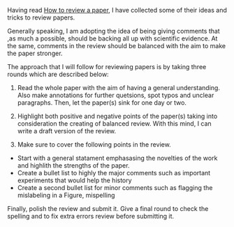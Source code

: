 Having read [How to review a paper](http://www.sciencemag.org/careers/2016/09/how-review-paper),
I have collected some of their ideas and tricks to review papers.

Generally speaking, I am adopting the idea of being giving comments
that ,as much a possible, should be backing all up with scientific evidence.
At the same, comments in the review should be balanced with the aim to make
the paper stronger.

The approach that I will follow for reviewing papers is by taking three rounds
which are described below:

1. Read the whole paper with the aim of having a general understanding. Also
make annotations for further quetsions, spot typos and unclear paragraphs.
Then, let the paper(s) sink for one day or two.

2. Highlight both positive and negative points of the paper(s) taking into
consideration the creating of balanced review. With this mind, I can write
a draft version of the review.

3. Make sure to cover the following points in the review.

  * Start with a general statament emphasasing the novelties of the work and
  highlith the strengths of the paper.
  * Create a bullet list to highly the major comments such as
  important experiments that would help the history
  * Create a second bullet list for minor comments such as
  flagging the mislabeling in a Figure, mispelling

Finally, polish the review and submit it.
Give a final round to check the spelling and to fix extra errors
review before submitting it.
